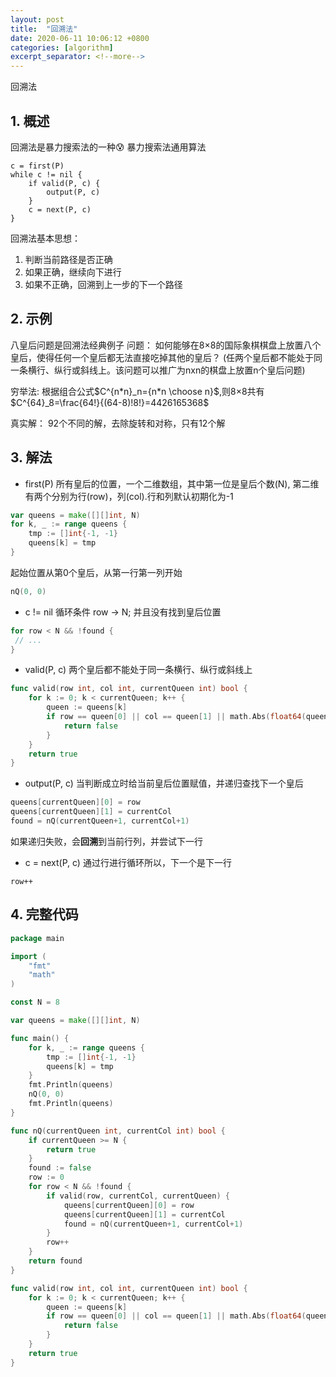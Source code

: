 ```yaml
---
layout: post
title:  "回溯法"
date: 2020-06-11 10:06:12 +0800
categories: [algorithm]
excerpt_separator: <!--more-->
---
```

回溯法
<!--more-->

## 1. 概述
回溯法是暴力搜索法的一种:cold_sweat:
暴力搜索法通用算法
```
c = first(P)
while c != nil {
    if valid(P, c) {
        output(P, c)
    }
    c = next(P, c)
}
```
回溯法基本思想：
1. 判断当前路径是否正确
2. 如果正确，继续向下进行
3. 如果不正确，回溯到上一步的下一个路径

## 2. 示例
八皇后问题是回溯法经典例子
问题：
如何能够在8×8的国际象棋棋盘上放置八个皇后，使得任何一个皇后都无法直接吃掉其他的皇后？
(任两个皇后都不能处于同一条横行、纵行或斜线上。该问题可以推广为nxn的棋盘上放置n个皇后问题)

穷举法:
根据组合公式$C^{n*n}_n={n*n \choose n}$,则8×8共有$C^{64}_8=\frac{64!}{(64-8)!8!}=4426165368$

真实解：
92个不同的解，去除旋转和对称，只有12个解

## 3. 解法

* first(P)
所有皇后的位置，一个二维数组，其中第一位是皇后个数(N), 第二维有两个分别为行(row)，列(col).行和列默认初期化为-1
```go
var queens = make([][]int, N)
for k, _ := range queens {
    tmp := []int{-1, -1}
    queens[k] = tmp
}
```
起始位置从第0个皇后，从第一行第一列开始
```go
nQ(0, 0)
```

* c != nil
循环条件 row -> N; 并且没有找到皇后位置
```go
for row < N && !found {
 // ...
}
```

* valid(P, c)
两个皇后都不能处于同一条横行、纵行或斜线上
```go
func valid(row int, col int, currentQueen int) bool {
	for k := 0; k < currentQueen; k++ {
		queen := queens[k]
		if row == queen[0] || col == queen[1] || math.Abs(float64(queen[0]-row)) == math.Abs(float64(queen[1]-col)) {
			return false
		}
	}
	return true
}
```

* output(P, c)
当判断成立时给当前皇后位置赋值，并递归查找下一个皇后
```go
queens[currentQueen][0] = row
queens[currentQueen][1] = currentCol
found = nQ(currentQueen+1, currentCol+1)
```
如果递归失败，会**回溯**到当前行列，并尝试下一行

* c = next(P, c)
通过行进行循环所以，下一个是下一行
```
row++
```

## 4. 完整代码

```go
package main

import (
	"fmt"
	"math"
)

const N = 8

var queens = make([][]int, N)

func main() {
	for k, _ := range queens {
		tmp := []int{-1, -1}
		queens[k] = tmp
	}
	fmt.Println(queens)
	nQ(0, 0)
	fmt.Println(queens)
}

func nQ(currentQueen int, currentCol int) bool {
	if currentQueen >= N {
		return true
	}
	found := false
	row := 0
	for row < N && !found {
		if valid(row, currentCol, currentQueen) {
			queens[currentQueen][0] = row
			queens[currentQueen][1] = currentCol
			found = nQ(currentQueen+1, currentCol+1)
		}
		row++
	}
	return found
}

func valid(row int, col int, currentQueen int) bool {
	for k := 0; k < currentQueen; k++ {
		queen := queens[k]
		if row == queen[0] || col == queen[1] || math.Abs(float64(queen[0]-row)) == math.Abs(float64(queen[1]-col)) {
			return false
		}
	}
	return true
}

```
